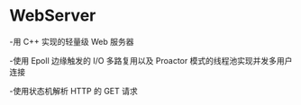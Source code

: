 # WebServer
-用 C++ 实现的轻量级 Web 服务器

-使用 Epoll 边缘触发的 I/O 多路复用以及 Proactor 模式的线程池实现并发多用户连接

-使用状态机解析 HTTP 的 GET 请求

